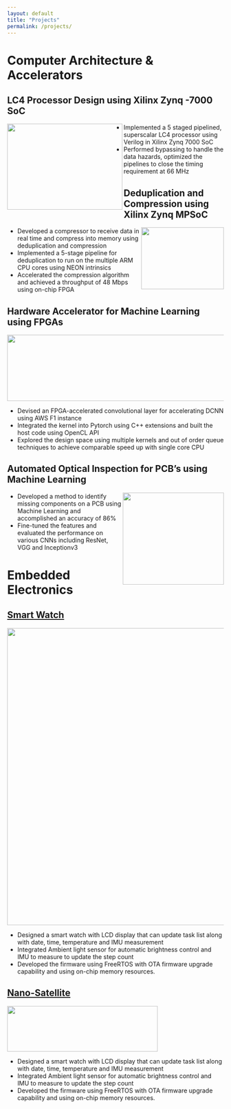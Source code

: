 ```yaml
---
layout: default
title: "Projects"
permalink: /projects/
---
```


# Computer Architecture & Accelerators

## LC4 Processor Design using Xilinx Zynq -7000 SoC
<img width="268" height="200" align="left" src="https://user-images.githubusercontent.com/47292036/175859921-fea6bfd6-0c09-430d-9d0c-4227c8a38c2c.jpg">

- Implemented a 5 staged pipelined, superscalar LC4 processor using Verilog in Xilinx Zynq 7000 SoC
- Performed bypassing to handle the data hazards, optimized the pipelines to close the timing requirement at 66 MHz

## Deduplication and Compression using Xilinx Zynq MPSoC

<img width="192" height="144" align="right" src="https://user-images.githubusercontent.com/47292036/175859980-75bcda94-91a7-4e56-bd91-3ffd7bb17e9a.jpg">

- Developed a compressor to receive data in real time and compress into memory using deduplication and compression
- Implemented a 5-stage pipeline for deduplication to run on the multiple ARM CPU cores using NEON intrinsics
- Accelerated the compression algorithm and achieved a throughput of 48 Mbps using on-chip FPGA

## Hardware Accelerator for Machine Learning using FPGAs

<img width="551" height="154" align="center" src="https://user-images.githubusercontent.com/47292036/175862594-f177f116-2229-47cd-8401-d7eb089854c4.png">

- Devised an FPGA-accelerated convolutional layer for accelerating DCNN using AWS F1 instance
- Integrated the kernel into Pytorch using C++ extensions and built the host code using OpenCL API
- Explored the design space using multiple kernels and out of order queue techniques to achieve comparable speed up with single core CPU

## Automated Optical Inspection for PCB’s using Machine Learning

<img width="235" height="214" align="right" src="https://user-images.githubusercontent.com/47292036/175860038-4d04849b-219d-43f8-9d7b-6be14443564b.jpg">

- Developed a method to identify missing components on a PCB using Machine Learning and accomplished an accuracy of 86%
- Fine-tuned the features and evaluated the performance on various CNNs including ResNet, VGG and Inceptionv3


<!-- ![99073](https://user-images.githubusercontent.com/47292036/175859851-11afc153-377d-4a8e-a4da-9dda6c7eed88.jpg) -->


<!-- ![Picture1](https://user-images.githubusercontent.com/47292036/175860086-a3a01d41-7010-436b-8c96-de2ff4804332.jpg) -->

<!-- ![three-kernel-highlight2](https://user-images.githubusercontent.com/47292036/175860285-6b71b7ab-fa65-4157-bf95-f9bddb437a13.png) -->

<!-- ![zcu102_2](https://user-images.githubusercontent.com/47292036/175860133-650a26a8-3668-42e5-aedf-c38f9001dbbc.jpg) -->

<!-- Transmitter & Receiver Chain Design using ADS

- Designed RF transmitter chain consisting of SSA, PA at 7 GHz with a gain of 24 dB and PAE of 25% using Keysight ADS
- Realized LNA with a noise figure of 1.34 dB and gain of 7 dB at 7 GHz, direction coupler with insertion loss less than 0.4 dB and 10 dB coupling using Keysight ADS and AWR -->

# Embedded Electronics
## [Smart Watch](https://devpost.com/software/protowatch-smart-device-on-your-wrist-that-also-tells-time)

<img width="1037" height="691" align="center" src="https://user-images.githubusercontent.com/47292036/175863845-760fd3b8-ea23-41be-817d-3cd7fe1b2b40.jpg">

- Designed a smart watch with LCD display that can update task list along with date, time, temperature and IMU measurement
- Integrated Ambient light sensor for automatic brightness control and IMU to measure to update the step count
- Developed the firmware using FreeRTOS with OTA firmware upgrade capability and using on-chip memory resources.

## [Nano-Satellite](https://parikshit.space/)

<img width="350" height="106" align="center" src="https://user-images.githubusercontent.com/47292036/175864687-cc297a71-b71f-4134-a98e-2499838ff5d4.jpg" style="float: center">

- Designed a smart watch with LCD display that can update task list along with date, time, temperature and IMU measurement
- Integrated Ambient light sensor for automatic brightness control and IMU to measure to update the step count
- Developed the firmware using FreeRTOS with OTA firmware upgrade capability and using on-chip memory resources.
